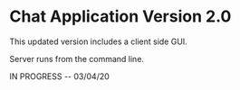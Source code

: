 # Chat Application Version 2.0

This updated version includes a client side GUI. 

Server runs from the command line.

IN PROGRESS -- 03/04/20
